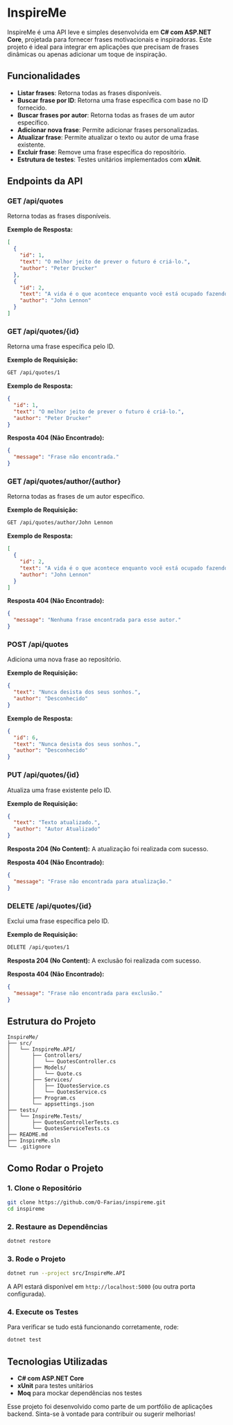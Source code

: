 # InspireMe

InspireMe é uma API leve e simples desenvolvida em **C# com ASP.NET Core**, projetada para fornecer frases motivacionais e inspiradoras. Este projeto é ideal para integrar em aplicações que precisam de frases dinâmicas ou apenas adicionar um toque de inspiração.

## Funcionalidades
- **Listar frases**: Retorna todas as frases disponíveis.
- **Buscar frase por ID**: Retorna uma frase específica com base no ID fornecido.
- **Buscar frases por autor**: Retorna todas as frases de um autor específico.
- **Adicionar nova frase**: Permite adicionar frases personalizadas.
- **Atualizar frase**: Permite atualizar o texto ou autor de uma frase existente.
- **Excluir frase**: Remove uma frase específica do repositório.
- **Estrutura de testes**: Testes unitários implementados com **xUnit**.

## Endpoints da API

### **GET /api/quotes**
Retorna todas as frases disponíveis.

**Exemplo de Resposta:**
```json
[
  {
    "id": 1,
    "text": "O melhor jeito de prever o futuro é criá-lo.",
    "author": "Peter Drucker"
  },
  {
    "id": 2,
    "text": "A vida é o que acontece enquanto você está ocupado fazendo outros planos.",
    "author": "John Lennon"
  }
]
```

### **GET /api/quotes/{id}**
Retorna uma frase específica pelo ID.

**Exemplo de Requisição:**
```bash
GET /api/quotes/1
```

**Exemplo de Resposta:**
```json
{
  "id": 1,
  "text": "O melhor jeito de prever o futuro é criá-lo.",
  "author": "Peter Drucker"
}
```

**Resposta 404 (Não Encontrado):**
```json
{
  "message": "Frase não encontrada."
}
```

### **GET /api/quotes/author/{author}**
Retorna todas as frases de um autor específico.

**Exemplo de Requisição:**
```bash
GET /api/quotes/author/John Lennon
```

**Exemplo de Resposta:**
```json
[
  {
    "id": 2,
    "text": "A vida é o que acontece enquanto você está ocupado fazendo outros planos.",
    "author": "John Lennon"
  }
]
```

**Resposta 404 (Não Encontrado):**
```json
{
  "message": "Nenhuma frase encontrada para esse autor."
}
```

### **POST /api/quotes**
Adiciona uma nova frase ao repositório.

**Exemplo de Requisição:**
```json
{
  "text": "Nunca desista dos seus sonhos.",
  "author": "Desconhecido"
}
```

**Exemplo de Resposta:**
```json
{
  "id": 6,
  "text": "Nunca desista dos seus sonhos.",
  "author": "Desconhecido"
}
```

### **PUT /api/quotes/{id}**
Atualiza uma frase existente pelo ID.

**Exemplo de Requisição:**
```json
{
  "text": "Texto atualizado.",
  "author": "Autor Atualizado"
}
```

**Resposta 204 (No Content):**
A atualização foi realizada com sucesso.

**Resposta 404 (Não Encontrado):**
```json
{
  "message": "Frase não encontrada para atualização."
}
```

### **DELETE /api/quotes/{id}**
Exclui uma frase específica pelo ID.

**Exemplo de Requisição:**
```bash
DELETE /api/quotes/1
```

**Resposta 204 (No Content):**
A exclusão foi realizada com sucesso.

**Resposta 404 (Não Encontrado):**
```json
{
  "message": "Frase não encontrada para exclusão."
}
```

## Estrutura do Projeto

```plaintext
InspireMe/
├── src/
│   └── InspireMe.API/
│       ├── Controllers/
│       │   └── QuotesController.cs
│       ├── Models/
│       │   └── Quote.cs
│       ├── Services/
│       │   ├── IQuotesService.cs
│       │   └── QuotesService.cs
│       ├── Program.cs
│       └── appsettings.json
├── tests/
│   └── InspireMe.Tests/
│       ├── QuotesControllerTests.cs
│       └── QuotesServiceTests.cs
├── README.md
├── InspireMe.sln
└── .gitignore
```

## Como Rodar o Projeto

### **1. Clone o Repositório**
```bash
git clone https://github.com/O-Farias/inspireme.git
cd inspireme
```

### **2. Restaure as Dependências**
```bash
dotnet restore
```

### **3. Rode o Projeto**
```bash
dotnet run --project src/InspireMe.API
```
A API estará disponível em `http://localhost:5000` (ou outra porta configurada).

### **4. Execute os Testes**
Para verificar se tudo está funcionando corretamente, rode:
```bash
dotnet test
```

## Tecnologias Utilizadas
- **C# com ASP.NET Core**
- **xUnit** para testes unitários
- **Moq** para mockar dependências nos testes



Esse projeto foi desenvolvido como parte de um portfólio de aplicações backend. Sinta-se à vontade para contribuir ou sugerir melhorias!
